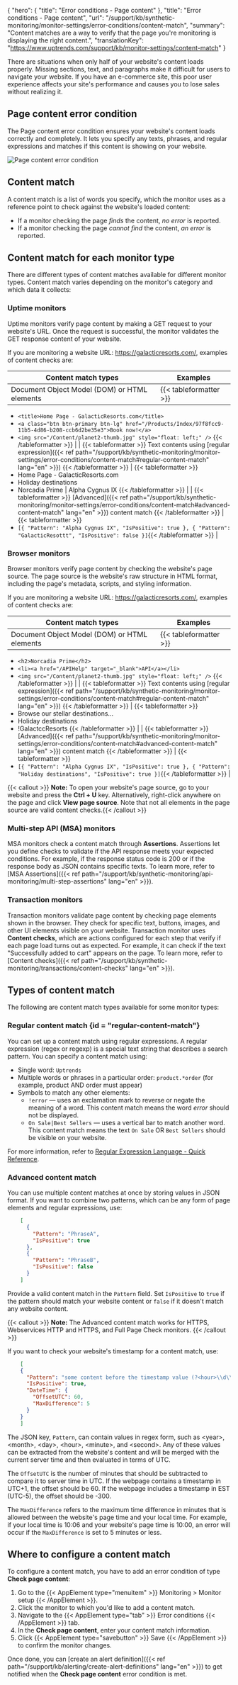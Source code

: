 {
  "hero": {
    "title": "Error conditions - Page content"
  },
  "title": "Error conditions - Page content",
  "url": "/support/kb/synthetic-monitoring/monitor-settings/error-conditions/content-match",
  "summary": "Content matches are a way to verify that the page you're monitoring is displaying the right content.",
  "translationKey": "https://www.uptrends.com/support/kb/monitor-settings/content-match"
}

There are situations when only half of your website's content loads properly. Missing sections, text, and paragraphs make it difficult for users to navigate your website. If you have an e-commerce site, this poor user experience affects your site's performance and causes you to lose sales without realizing it.

## Page content error condition

The Page content error condition ensures your website's content loads correctly and completely. It lets you specify any texts, phrases, and regular expressions and matches if this content is showing on your website.

![Page content error condition](/img/content/scr-error-condition-page-content.min.png)

## Content match

A content match is a list of words you specify, which the monitor uses as a reference point to check against the website's loaded content:

- If a monitor checking the page *finds* the content, *no error* is reported.
- If a monitor checking the page *cannot find* the content, *an error* is reported.

## Content match for each monitor type

There are different types of content matches available for different monitor types. Content match varies depending on the monitor's category and which data it collects:

### Uptime monitors

Uptime monitors verify page content by making a GET request to your website's URL. Once the request is successful, the monitor validates the GET response content of your website.

If you are monitoring a website URL: https://galacticresorts.com/, examples of content checks are:

| Content match types | Examples |
|--|--|
| Document Object Model (DOM) or HTML elements | {{< tableformatter >}}
- `<title>Home Page - GalacticResorts.com</title>`
- `<a class="btn btn-primary btn-lg" href="/Products/Index/97f8fcc9-11b5-4d86-b208-ccb6d2be35e3">Book now!</a>`
- `<img src="/Content/planet2-thumb.jpg" style="float: left;" />` 
{{< /tableformatter >}} |
| {{< tableformatter >}} Text contents using [regular expression]({{< ref path="/support/kb/synthetic-monitoring/monitor-settings/error-conditions/content-match#regular-content-match" lang="en" >}}) {{< /tableformatter >}} | {{< tableformatter >}}
- Home Page - GalacticResorts.com
- Holiday destinations
- Norcadia Prime | Alpha Cygnus IX
{{< /tableformatter >}} |
| {{< tableformatter >}} [Advanced]({{< ref path="/support/kb/synthetic-monitoring/monitor-settings/error-conditions/content-match#advanced-content-match" lang="en" >}}) content match {{< /tableformatter >}} | {{< tableformatter >}}
- `[{ "Pattern": "Alpha Cygnus IX", "IsPositive": true }, { "Pattern": "GalacticResottt", "IsPositive": false }]`{{< /tableformatter >}} |

### Browser monitors

Browser monitors verify page content by checking the website's page source. The page source is the website's raw structure in HTML format, including the page's metadata, scripts, and styling information.

If you are monitoring a website URL: https://galacticresorts.com/, examples of content checks are:

| Content match types | Examples |
|--|--|
| Document Object Model (DOM) or HTML elements | {{< tableformatter >}}
- `<h2>Norcadia Prime</h2>`
- `<li><a href="/APIHelp" target="_blank">API</a></li>`
- `<img src="/Content/planet2-thumb.jpg" style="float: left;" />` 
{{< /tableformatter >}} |
| {{< tableformatter >}} Text contents using [regular expression]({{< ref path="/support/kb/synthetic-monitoring/monitor-settings/error-conditions/content-match#regular-content-match" lang="en" >}}) {{< /tableformatter >}} | {{< tableformatter >}}
- Browse our stellar destinations...
- Holiday destinations
- !GalactccResorts
{{< /tableformatter >}} |
| {{< tableformatter >}} [Advanced]({{< ref path="/support/kb/synthetic-monitoring/monitor-settings/error-conditions/content-match#advanced-content-match" lang="en" >}}) content match {{< /tableformatter >}} | {{< tableformatter >}}
- `[{ "Pattern": "Alpha Cygnus IX", "IsPositive": true }, { "Pattern": "Holiday destinations", "IsPositive": true }]`{{< /tableformatter >}} |

{{< callout >}} **Note:** To open your website's page source, go to your website and press the **Ctrl + U** key. Alternatively, right-click anywhere on the page and click **View page source**. Note that not all elements in the page source are valid content checks.{{< /callout >}}

### Multi-step API (MSA) monitors

MSA monitors check a content match through **Assertions**. Assertions let you define checks to validate if the API response meets your expected conditions. For example, if the response status code is 200 or if the response body as JSON contains specific texts. To learn more, refer to [MSA Assertions]({{< ref path="/support/kb/synthetic-monitoring/api-monitoring/multi-step-assertions" lang="en" >}}).

### Transaction monitors

Transaction monitors validate page content by checking page elements shown in the browser. They check for specific text, buttons, images, and other UI elements visible on your website. Transaction monitor uses **Content checks**, which are actions configured for each step that verify if each page load turns out as expected. For example, it can check if the text "Successfully added to cart" appears on the page. To learn more, refer to [Content checks]({{< ref path="/support/kb/synthetic-monitoring/transactions/content-checks" lang="en" >}}).

## Types of content match

The following are content match types available for some monitor types:

### Regular content match {id = "regular-content-match"}

You can set up a content match using regular expressions. A regular expression (regex or regexp) is a special text string that describes a search pattern. You can specify a content match using:

- Single word: `Uptrends`
- Multiple words or phrases in a particular order: `product.*order` (for example, product AND order must appear)
- Symbols to match any other elements:
  - `!error` — uses an exclamation mark to reverse or negate the meaning of a word. This content match means the word *error* should not be displayed.
  - `On Sale|Best Sellers` — uses a vertical bar to match another word. This content match means the text `On Sale` OR `Best Sellers` should be visible on your website.

For more information, refer to [Regular Expression Language - Quick Reference](https://learn.microsoft.com/en-us/dotnet/standard/base-types/regular-expression-language-quick-reference).


### Advanced content match

You can use multiple content matches at once by storing values in JSON format. If you want to combine two patterns, which can be any form of page elements and regular expressions, use:

```json
    [
      {
        "Pattern": "PhraseA",
        "IsPositive": true
      },
      { 
        "Pattern": "PhraseB", 
        "IsPositive": false 
      }
    ]
```

Provide a valid content match in the `Pattern` field. Set `IsPositive` to `true` if the pattern should match your website content or `false` if it doesn't match any website content.  

{{< callout >}} **Note:** The Advanced content match works for HTTPS, Webservices HTTP and HTTPS, and Full Page Check monitors. {{< /callout >}}

If you want to check your website's timestamp for a content match, use:

```json
    [
    {
      "Pattern": "some content before the timestamp value (?<hour>\\d\\d):(?<minute>\\d\\d)",
      "IsPositive": true,
      "DateTime": { 
        "OffsetUTC": 60, 
        "MaxDifference": 5 
      } 
    } 
    ]
```

The JSON key, `Pattern`, can contain values in regex form, such as \<year\>, \<month\>, \<day\>, \<hour\>, \<minute\>, and \<second\>. Any of these values can be extracted from the website's content and will be merged with the current server time and then evaluated in terms of UTC.

The `OffsetUTC` is the number of minutes that should be subtracted to compare it to server time in UTC. If the webpage contains a timestamp in UTC\+1, the offset should be 60. If the webpage includes a timestamp in EST (UTC-5), the offset should be -300.

The `MaxDifference` refers to the maximum time difference in minutes that is allowed between the website's page time and your local time. For example, if your local time is 10:06 and your website's page time is 10:00, an error will occur if the `MaxDifference` is set to 5 minutes or less.

## Where to configure a content match

To configure a content match, you have to add an error condition of type **Check page content**:

1. Go to the {{< AppElement type="menuitem" >}} Monitoring > Monitor setup {{< /AppElement >}}.
2. Click the monitor to which you'd like to add a content match.  
3. Navigate to the {{< AppElement type="tab" >}} Error conditions {{< /AppElement >}} tab.  
4. In the **Check page content**, enter your content match information.
5. Click {{< AppElement type="savebutton" >}} Save {{< /AppElement >}} to confirm the monitor changes.

Once done, you can [create an alert definition]({{< ref path="/support/kb/alerting/create-alert-definitions" lang="en" >}}) to get notified when the **Check page content** error condition is met.
